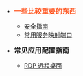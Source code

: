 * <b style="color:#ff5722;font-size:115%;">一些比较重要的东西</b> 
    * [安全指南](zh-cn/safe.md)
    * [常用服务映射端口](zh-cn/common-service-ports.md)

* <b style="font-size:115%;">常见应用配置指南</b>
    * [RDP 远程桌面](zh-cn/app/rdp.md)